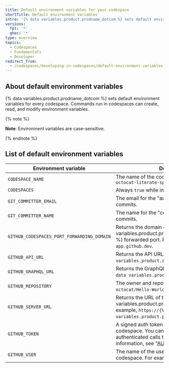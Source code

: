 ```yaml
---
title: Default environment variables for your codespace
shortTitle: Default environment variables
intro: '{% data variables.product.prodname_dotcom %} sets default environment variables for each codespace.'
versions:
  fpt: '*'
  ghec: '*'
type: overview
topics:
  - Codespaces
  - Fundamentals
  - Developer
redirect_from:
  - /codespaces/developing-in-codespaces/default-environment-variables-for-your-codespace
---
```


## About default environment variables

{% data variables.product.prodname_dotcom %} sets default environment variables for every codespace. Commands run in codespaces can create, read, and modify environment variables.

{% note %}

**Note**: Environment variables are case-sensitive.

{% endnote %}

## List of default environment variables

| Environment variable | Description |
| ---------------------|------------ |
| `CODESPACE_NAME` | The name of the codespace For example, `octocat-literate-space-parakeet-mld5` |
| `CODESPACES` | Always `true` while in a codespace |
| `GIT_COMMITTER_EMAIL` | The email for the "author" field of future `git` commits. |
| `GIT_COMMITTER_NAME` | The name for the "committer" field of future `git` commits. |
| `GITHUB_CODESPACES_PORT_FORWARDING_DOMAIN`| Returns the domain of the {% data variables.product.prodname_github_codespaces %} forwarded port. For example, `app.github.dev`. |
| `GITHUB_API_URL` | Returns the API URL. For example, `{% data variables.product.api_url_code %}`. |
| `GITHUB_GRAPHQL_URL` | Returns the GraphQL API URL. For example, `{% data variables.product.graphql_url_code %}`. |
| `GITHUB_REPOSITORY` | The owner and repository name. For example, `octocat/Hello-World`. |
| `GITHUB_SERVER_URL`| Returns the URL of the {% data variables.product.product_name %} server. For example, `https://{% data variables.product.product_url %}`. |
| `GITHUB_TOKEN` | A signed auth token representing the user in the codespace. You can use this to make authenticated calls to the GitHub API. For more information, see "[AUTOTITLE](/codespaces/codespaces-reference/security-in-github-codespaces#authentication)."  |
| `GITHUB_USER` | The name of the user that initiated the codespace. For example, `octocat`. |
